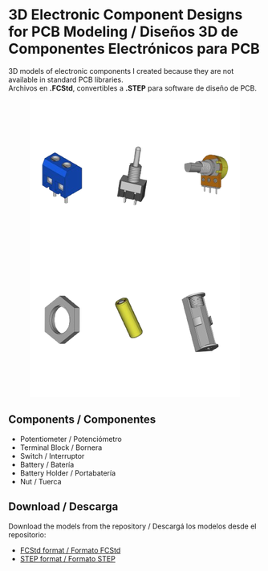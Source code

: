 # 3D Electronic Component Designs for PCB Modeling / Diseños 3D de Componentes Electrónicos para PCB

3D models of electronic components I created because they are not available in standard PCB libraries.  
Archivos en **.FCStd**, convertibles a **.STEP** para software de diseño de PCB.

<p align="center">
  <img src="assets/img-components.png" alt="Componentes electrónicos">
</p>

## Components / Componentes
- Potentiometer / Potenciómetro  
- Terminal Block / Bornera  
- Switch / Interruptor  
- Battery / Batería  
- Battery Holder / Portabatería  
- Nut / Tuerca  

## Download / Descarga
Download the models from the repository / Descargá los modelos desde el repositorio:  
- [FCStd format / Formato FCStd](assets/models)  
- [STEP format / Formato STEP](assets/models)
